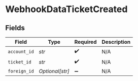 # WebhookDataTicketCreated


## Fields

| Field              | Type               | Required           | Description        |
| ------------------ | ------------------ | ------------------ | ------------------ |
| `account_id`       | *str*              | :heavy_check_mark: | N/A                |
| `ticket_id`        | *str*              | :heavy_check_mark: | N/A                |
| `foreign_id`       | *Optional[str]*    | :heavy_minus_sign: | N/A                |